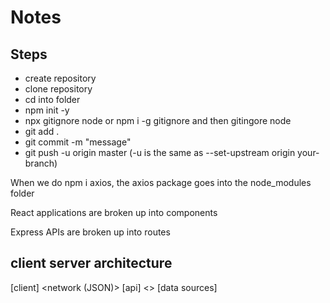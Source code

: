 # Notes

## Steps

- create repository
- clone repository
- cd into folder
- npm init -y
- npx gitignore node or npm i -g gitignore and then gitingore node
- git add .
- git commit -m "message"
- git push -u origin master (-u is the same as --set-upstream origin your-branch)

When we do npm i axios, the axios package goes into the node_modules folder

React applications are broken up into components

Express APIs are broken up into routes

## client server architecture

[client] <network (JSON)> [api] <> [data sources]